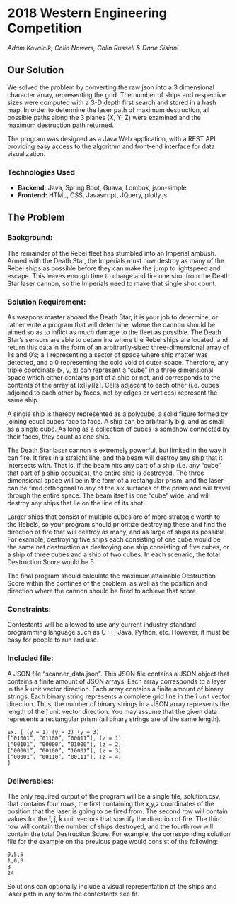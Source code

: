 # 2018 Western Engineering Competition

*Adam Kovalcik, Colin Nowers, Colin Russell & Dane Sisinni*

## Our Solution
We solved the problem by converting the raw json into a 3 dimensional character array, representing the grid. 
The number of ships and respective sizes were computed with a 3-D depth first search and stored in a hash map. 
In order to determine the laser path of maximum destruction, all possible paths along the 3 planes (X, Y, Z) 
were examined and the maximum destruction path returned.

The program was designed as a Java Web application, with a REST API providing easy access to the algorithm and
front-end interface for data visualization.

### Technologies Used
* **Backend:** Java, Spring Boot, Guava, Lombok, json-simple
* **Frontend:** HTML, CSS, Javascript, JQuery, plotly.js

## The Problem

### Background:
The remainder of the Rebel fleet has stumbled into an Imperial ambush. Armed with the
Death Star, the Imperials must now destroy as many of the Rebel ships as possible before
they can make the jump to lightspeed and escape. This leaves enough time to charge and fire
one shot from the Death Star laser cannon, so the Imperials need to make that single shot
count.

### Solution Requirement:
As weapons master aboard the Death Star, it is your job to determine, or rather write a
program that will determine, where the cannon should be aimed so as to inflict as much
damage to the fleet as possible. The Death Star’s sensors are able to determine where the
Rebel ships are located, and return this data in the form of an arbitrarily-sized
three-dimensional array of 1’s and 0’s; a 1 representing a sector of space where ship matter
was detected, and a 0 representing the cold void of outer-space. Therefore, any triple
coordinate (x, y, z) can represent a “cube” in a three dimensional space which either contains
part of a ship or not, and corresponds to the contents of the array at [x][y][z]. Cells adjacent
to each other (i.e. cubes adjoined to each other by faces, not by edges or vertices) represent
the same ship.

A single ship is thereby represented as a polycube, a solid figure formed by joining equal
cubes face to face. A ship can be arbitrarily big, and as small as a single cube. As long as a
collection of cubes is somehow connected by their faces, they count as one ship.

The Death Star laser cannon is extremely powerful, but limited in the way it can fire. It fires
in a straight line, and the beam will destroy any ship that it intersects with. That is, if the
beam hits any part of a ship (i.e. any “cube” that part of a ship occupies), the entire ship is
destroyed. The three dimensional space will be in the form of a rectangular prism, and the
laser can be fired orthogonal to any of the six surfaces of the prism and will travel through the
entire space. The beam itself is one “cube” wide, and will destroy any ships that lie on the
line of its shot.

Larger ships that consist of multiple cubes are of more strategic worth to the Rebels, so your
program should prioritize destroying these and find the direction of fire that will destroy as
many, and as large of ships as possible. For example, destroying five ships each consisting of
one cube would be the same net destruction as destroying one ship consisting of five cubes,
or a ship of three cubes and a ship of two cubes. In each scenario, the total Destruction Score
would be 5.

The final program should calculate the maximum attainable Destruction Score within the
confines of the problem, as well as the position and direction where the cannon should be
fired to achieve that score.

### Constraints:
Contestants will be allowed to use any current industry-standard programming language such
as C++, Java, Python, etc. However, it must be easy for people to run and use.

### Included file:
A JSON file “scanner_data.json”. This JSON file contains a JSON object that contains a
finite amount of JSON arrays. Each array corresponds to a layer in the k̂ unit vector
direction. Each array contains a finite amount of binary strings. Each binary string represents
a complete grid line in the î​ ​unit vector direction. Thus, the number of binary strings in a
JSON array represents the length of the ĵ ​unit vector direction. You may assume that the
given data represents a rectangular prism (all binary strings are of the same length).

```
Ex. [ (y = 1) (y = 2) (y = 3)
[“01001”, “01100”, “00011”], (z = 1)
[“00101”, “00000”, “01000”], (z = 2)
[“00001”, “00100”, “10001”], (z = 3)
[“00001”, “00110”, “00111”], (z = 4)
]
```

### Deliverables:
The only required output of the program will be a single file, solution.csv, that contains four
rows, the first containing the x,y,z coordinates of the position that the laser is going to be fired
from. The second row will contain values for the î, ĵ, k̂ unit vectors that specify the
direction of fire. The third row will contain the number of ships destroyed, and the fourth
row will contain the total Destruction Score.
For example, the corresponding solution file for the example on the previous page would
consist of the following:
```
0,5,5
1,0,0
3
24
```
 Solutions can optionally include a visual representation of the ships and laser path in any
form the contestants see fit.
